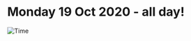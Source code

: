 # Monday 19 Oct 2020 - all day!
![Time](https://github.com/rich-ctm/today/workflows/Time/badge.svg)
